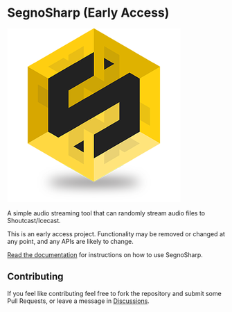 # SegnoSharp (Early Access)

![SegnoSharp logo](https://raw.githubusercontent.com/gthvidsten/SegnoSharp/main/img/logo.png)

A simple audio streaming tool that can randomly stream audio files to Shoutcast/Icecast.

This is an early access project. Functionality may be removed or changed at any point, and any APIs are likely to change.

[Read the documentation](https://segnosharp.readthedocs.io/latest/index.html) for instructions on how to use SegnoSharp.

## Contributing

If you feel like contributing feel free to fork the repository and submit some Pull Requests, or leave a message in [Discussions](https://github.com/whitestone-no/SegnoSharp/discussions).